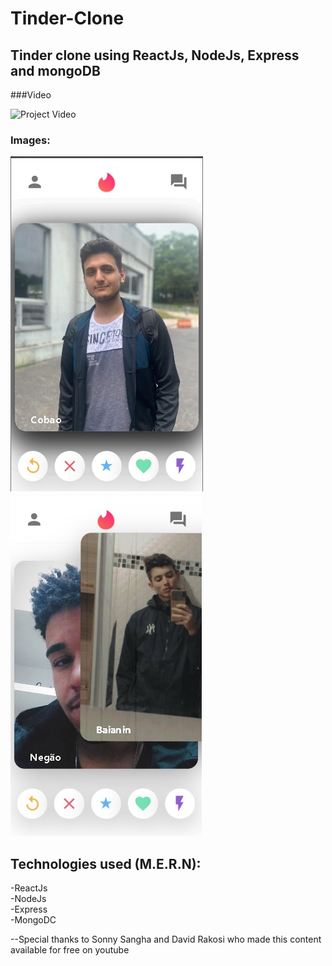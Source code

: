 # Tinder-Clone
## Tinder clone using ReactJs, NodeJs, Express and mongoDB

###Video

![Project Video](https://github.com/DaniFTT/Tinder-Clone/blob/main/tinder-clone/src/assets/videos/tinder-clone-exemplo.gif)


### Images:

![Image project](https://github.com/DaniFTT/Tinder-Clone/blob/main/tinder-clone/src/assets/img/tinder-clone-img.jpg)
![Image-2 project](https://github.com/DaniFTT/Tinder-Clone/blob/main/tinder-clone/src/assets/img/tinder-clone-img-1.jpg)



## Technologies used (M.E.R.N):

-ReactJs<br>
-NodeJs<br>
-Express<br>
-MongoDC<br>



--Special thanks to Sonny Sangha and David Rakosi who made this content available for free on youtube
